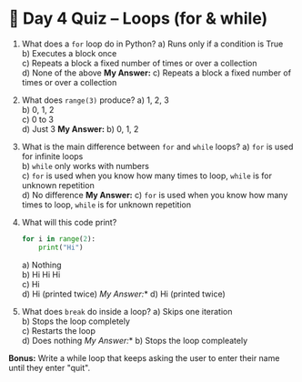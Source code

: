 
# 🔄 Day 4 Quiz – Loops (for & while)

1. What does a `for` loop do in Python?
   a) Runs only if a condition is True  
   b) Executes a block once  
   c) Repeats a block a fixed number of times or over a collection  
   d) None of the above
**My Answer:** c) Repeats a block a fixed number of times or over a collection 

2. What does `range(3)` produce?
   a) 1, 2, 3  
   b) 0, 1, 2  
   c) 0 to 3  
   d) Just 3
**My Answer:** b) 0, 1, 2

3. What is the main difference between `for` and `while` loops?
   a) `for` is used for infinite loops  
   b) `while` only works with numbers  
   c) `for` is used when you know how many times to loop, `while` is for unknown repetition  
   d) No difference
**My Answer:** c) `for` is used when you know how many times to loop, `while` is for unknown repetition  

4. What will this code print?

   ```python
   for i in range(2):
       print("Hi")
   ```

   a) Nothing  
   b) Hi Hi Hi  
   c) Hi  
   d) Hi (printed twice)
*My Answer:** d) Hi (printed twice)

5. What does `break` do inside a loop?
   a) Skips one iteration  
   b) Stops the loop completely  
   c) Restarts the loop  
   d) Does nothing
*My Answer:** b) Stops the loop compleately

**Bonus:** Write a while loop that keeps asking the user to enter their name until they enter "quit".
